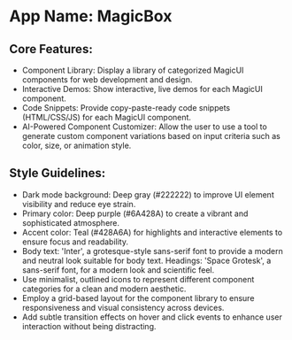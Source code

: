 # **App Name**: MagicBox

## Core Features:

- Component Library: Display a library of categorized MagicUI components for web development and design.
- Interactive Demos: Show interactive, live demos for each MagicUI component.
- Code Snippets: Provide copy-paste-ready code snippets (HTML/CSS/JS) for each MagicUI component.
- AI-Powered Component Customizer: Allow the user to use a tool to generate custom component variations based on input criteria such as color, size, or animation style.

## Style Guidelines:

- Dark mode background: Deep gray (#222222) to improve UI element visibility and reduce eye strain.
- Primary color: Deep purple (#6A428A) to create a vibrant and sophisticated atmosphere.
- Accent color: Teal (#428A6A) for highlights and interactive elements to ensure focus and readability.
- Body text: 'Inter', a grotesque-style sans-serif font to provide a modern and neutral look suitable for body text. Headings: 'Space Grotesk', a sans-serif font, for a modern look and scientific feel.
- Use minimalist, outlined icons to represent different component categories for a clean and modern aesthetic.
- Employ a grid-based layout for the component library to ensure responsiveness and visual consistency across devices.
- Add subtle transition effects on hover and click events to enhance user interaction without being distracting.
